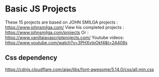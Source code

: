 # Basic JS Projects
These 15 projects are based on JOHN SMILGA projects : https://www.johnsmilga.com/
View his completed projects : https://www.johnsmilga.com/projects
Or  : https://www.vanillajavascriptprojects.com/
Youtube videos: https://www.youtube.com/watch?v=3PHXvlpOkf4&t=24408s


## Css dependency
https://cdnjs.cloudflare.com/ajax/libs/font-awesome/5.14.0/css/all.min.css